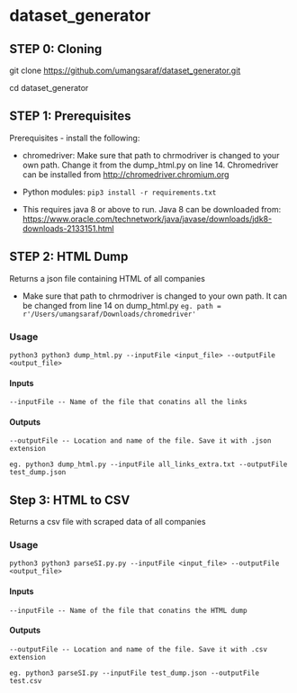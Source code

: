 # dataset_generator

## STEP 0: Cloning
git clone https://github.com/umangsaraf/dataset_generator.git

cd dataset_generator



## STEP 1: Prerequisites
Prerequisites - install the following:

- chromedriver: Make sure that path to chrmodriver is changed to your own path. Change it from the dump_html.py on line 14. Chromedriver can be installed from http://chromedriver.chromium.org



- Python modules: `pip3 install -r requirements.txt`

- This requires java 8 or above to run. Java 8 can be downloaded from: https://www.oracle.com/technetwork/java/javase/downloads/jdk8-downloads-2133151.html

## STEP 2: HTML Dump 
Returns a json file containing HTML of all companies
- Make sure that path to chrmodriver is changed to your own path. It can be changed from line 14 on dump_html.py
`eg. path = r'/Users/umangsaraf/Downloads/chromedriver'`

### Usage
`python3 python3 dump_html.py --inputFile <input_file> --outputFile <output_file>`

#### Inputs

``` --inputFile -- Name of the file that conatins all the links ```

#### Outputs

``` --outputFile -- Location and name of the file. Save it with .json extension ```

``` eg. python3 dump_html.py --inputFile all_links_extra.txt --outputFile test_dump.json ```

## Step 3: HTML to CSV
Returns a csv file with scraped data of all companies 

### Usage 
`python3 python3 parseSI.py.py --inputFile <input_file> --outputFile <output_file>`

#### Inputs

``` --inputFile -- Name of the file that conatins the HTML dump ```

#### Outputs

``` --outputFile -- Location and name of the file. Save it with .csv extension ```

``` eg. python3 parseSI.py --inputFile test_dump.json --outputFile test.csv ```
